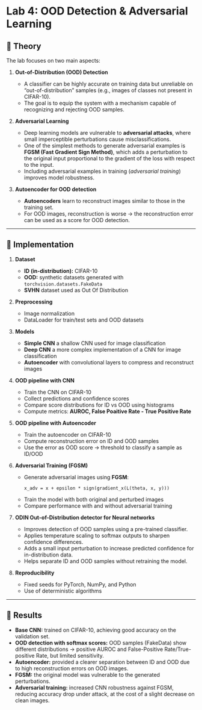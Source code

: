 # Lab 4: OOD Detection & Adversarial Learning

## 🔹 Theory

The lab focuses on two main aspects:

1. **Out-of-Distribution (OOD) Detection**
   - A classifier can be highly accurate on training data but unreliable on “out-of-distribution” samples (e.g., images of classes not present in CIFAR-10).
   - The goal is to equip the system with a mechanism capable of recognizing and rejecting OOD samples.

2. **Adversarial Learning**
   - Deep learning models are vulnerable to **adversarial attacks**, where small imperceptible perturbations cause misclassifications.
   - One of the simplest methods to generate adversarial examples is **FGSM (Fast Gradient Sign Method)**, which adds a perturbation to the original input proportional to the gradient of the loss with respect to the input.
   - Including adversarial examples in training (*adversarial training*) improves model robustness.

3. **Autoencoder for OOD detection**
   - **Autoencoders** learn to reconstruct images similar to those in the training set.
   - For OOD images, reconstruction is worse → the reconstruction error can be used as a score for OOD detection.

---

## 🔹 Implementation

1. **Dataset**
   - **ID (in-distribution):** CIFAR-10
   - **OOD:** synthetic datasets generated with `torchvision.datasets.FakeData`
   - **SVHN** dataset used as Out Of Distribution

2. **Preprocessing**
   - Image normalization
   - DataLoader for train/test sets and OOD datasets

3. **Models**
   - **Simple CNN** a shallow CNN used for image classification
   - **Deep CNN** a more complex implementation of a CNN for image classification
   - **Autoencoder** with convolutional layers to compress and reconstruct images

4. **OOD pipeline with CNN**
   - Train the CNN on CIFAR-10
   - Collect predictions and confidence scores
   - Compare score distributions for ID vs OOD using histograms
   - Compute metrics: **AUROC, False Poaitive Rate - True Positive Rate**

5. **OOD pipeline with Autoencoder**
   - Train the autoencoder on CIFAR-10
   - Compute reconstruction error on ID and OOD samples
   - Use the error as OOD score → threshold to classify a sample as ID/OOD

6. **Adversarial Training (FGSM)**
   - Generate adversarial images using **FGSM**:
     ```
     x_adv = x + epsilon * sign(gradient_x(L(theta, x, y)))
     ```
   - Train the model with both original and perturbed images
   - Compare performance with and without adversarial training
  
7. **ODIN Out-of-Distribution detector for Neural networks**
   - Improves detection of OOD samples using a pre-trained classifier.
   - Applies temperature scaling to softmax outputs to sharpen confidence differences.
   - Adds a small input perturbation to increase predicted confidence for in-distribution data.
   - Helps separate ID and OOD samples without retraining the model.

9. **Reproducibility**
   - Fixed seeds for PyTorch, NumPy, and Python
   - Use of deterministic algorithms

---

## 🔹 Results

- **Base CNN:** trained on CIFAR-10, achieving good accuracy on the validation set.
- **OOD detection with softmax scores:** OOD samples (FakeData) show different distributions → positive AUROC and False-Positive Rate/True-positive Rate, but limited sensitivity.
- **Autoencoder:** provided a clearer separation between ID and OOD due to high reconstruction errors on OOD images.
- **FGSM:** the original model was vulnerable to the generated perturbations.
- **Adversarial training:** increased CNN robustness against FGSM, reducing accuracy drop under attack, at the cost of a slight decrease on clean images.


